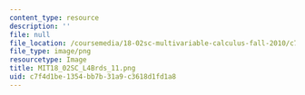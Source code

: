 ```yaml
---
content_type: resource
description: ''
file: null
file_location: /coursemedia/18-02sc-multivariable-calculus-fall-2010/c7f4d1be1354bb7b31a9c3618d1fd1a8_MIT18_02SC_L4Brds_11.png
file_type: image/png
resourcetype: Image
title: MIT18_02SC_L4Brds_11.png
uid: c7f4d1be-1354-bb7b-31a9-c3618d1fd1a8
---
```

